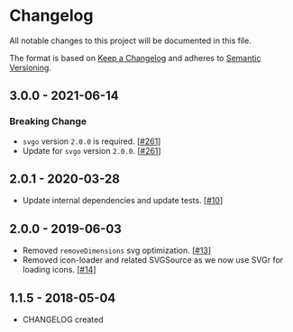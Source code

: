# Changelog

All notable changes to this project will be documented in this file.

The format is based on [Keep a Changelog](http://keepachangelog.com/en/1.0.0/)
and adheres to [Semantic Versioning](http://semver.org/spec/v2.0.0.html).

<!-- ## Unreleased -->

## 3.0.0 - 2021-06-14

### Breaking Change

- `svgo` version `2.0.0` is required. [[#261](https://github.com/Shopify/web-configs/pull/261)]
- Update for `svgo` version `2.0.0`. [[#261](https://github.com/Shopify/web-configs/pull/261)]

## 2.0.1 - 2020-03-28

- Update internal dependencies and update tests. [[#10](https://github.com/Shopify/images/pull/10)]

## 2.0.0 - 2019-06-03

- Removed `removeDimensions` svg optimization. [[#13](https://github.com/Shopify/images/pull/13)]
- Removed icon-loader and related SVGSource as we now use SVGr for loading icons. [[#14](https://github.com/Shopify/images/pull/14)]

## 1.1.5 - 2018-05-04

- CHANGELOG created
